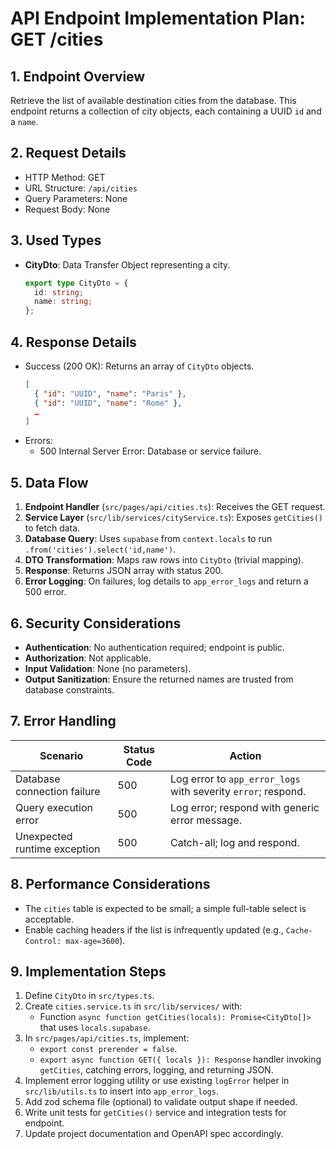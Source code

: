 # API Endpoint Implementation Plan: GET /cities

## 1. Endpoint Overview

Retrieve the list of available destination cities from the database. This endpoint returns a collection of city objects, each containing a UUID `id` and a `name`.

## 2. Request Details

- HTTP Method: GET
- URL Structure: `/api/cities`
- Query Parameters: None
- Request Body: None

## 3. Used Types

- **CityDto**: Data Transfer Object representing a city.
  ```ts
  export type CityDto = {
    id: string;
    name: string;
  };
  ```

## 4. Response Details

- Success (200 OK): Returns an array of `CityDto` objects.
  ```json
  [
    { "id": "UUID", "name": "Paris" },
    { "id": "UUID", "name": "Rome" },
    …
  ]
  ```
- Errors:
  - 500 Internal Server Error: Database or service failure.

## 5. Data Flow

1. **Endpoint Handler** (`src/pages/api/cities.ts`): Receives the GET request.
2. **Service Layer** (`src/lib/services/cityService.ts`): Exposes `getCities()` to fetch data.
3. **Database Query**: Uses `supabase` from `context.locals` to run `.from('cities').select('id,name')`.
4. **DTO Transformation**: Maps raw rows into `CityDto` (trivial mapping).
5. **Response**: Returns JSON array with status 200.
6. **Error Logging**: On failures, log details to `app_error_logs` and return a 500 error.

## 6. Security Considerations

- **Authentication**: No authentication required; endpoint is public.
- **Authorization**: Not applicable.
- **Input Validation**: None (no parameters).
- **Output Sanitization**: Ensure the returned names are trusted from database constraints.

## 7. Error Handling

| Scenario                     | Status Code | Action                                                        |
| ---------------------------- | ----------- | ------------------------------------------------------------- |
| Database connection failure  | 500         | Log error to `app_error_logs` with severity `error`; respond. |
| Query execution error        | 500         | Log error; respond with generic error message.                |
| Unexpected runtime exception | 500         | Catch-all; log and respond.                                   |

## 8. Performance Considerations

- The `cities` table is expected to be small; a simple full-table select is acceptable.
- Enable caching headers if the list is infrequently updated (e.g., `Cache-Control: max-age=3600`).

## 9. Implementation Steps

1. Define `CityDto` in `src/types.ts`.
2. Create `cities.service.ts` in `src/lib/services/` with:
   - Function `async function getCities(locals): Promise<CityDto[]>` that uses `locals.supabase`.
3. In `src/pages/api/cities.ts`, implement:
   - `export const prerender = false`.
   - `export async function GET({ locals }): Response` handler invoking `getCities`, catching errors, logging, and returning JSON.
4. Implement error logging utility or use existing `logError` helper in `src/lib/utils.ts` to insert into `app_error_logs`.
5. Add zod schema file (optional) to validate output shape if needed.
6. Write unit tests for `getCities()` service and integration tests for endpoint.
7. Update project documentation and OpenAPI spec accordingly.

